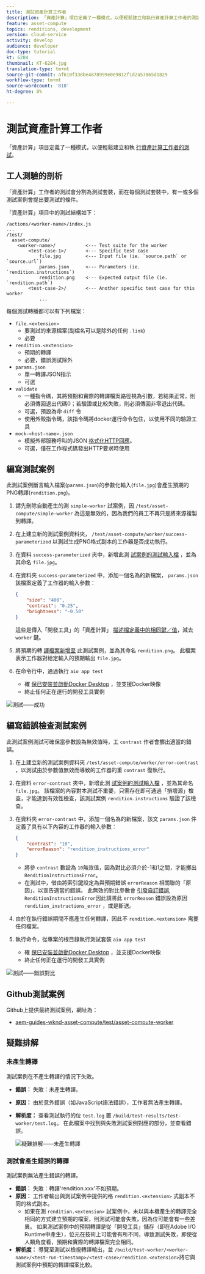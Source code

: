 ```yaml
---
title: 測試資產計算工作者
description: 「資產計算」項目定義了一種模式，以便輕鬆建立和執行資產計算工作者的測試。
feature: asset-compute
topics: renditions, development
version: cloud-service
activity: develop
audience: developer
doc-type: tutorial
kt: 6284
thumbnail: KT-6284.jpg
translation-type: tm+mt
source-git-commit: af610f338be4878999e0e9812f1d2a57065d1829
workflow-type: tm+mt
source-wordcount: '818'
ht-degree: 0%

---
```



# 測試資產計算工作者

「資產計算」項目定義了一種模式，以便輕鬆建立和執 [行資產計算工作者的測試](https://docs.adobe.com/content/help/en/asset-compute/using/extend/test-custom-application.html)。

## 工人測驗的剖析

「資產計算」工作者的測試會分割為測試套裝，而在每個測試套裝中，有一或多個測試案例會提出要測試的條件。

「資產計算」項目中的測試結構如下：

```
/actions/<worker-name>/index.js
...
/test/
  asset-compute/
    <worker-name>/           <--- Test suite for the worker
        <test-case-1>/       <--- Specific test case 
            file.jpg         <--- Input file (ie. `source.path` or `source.url`)
            params.json      <--- Parameters (ie. `rendition.instructions`)
            rendition.png    <--- Expected output file (ie. `rendition.path`)
        <test-case-2>/       <--- Another specific test case for this worker
            ...
```

每個測試轉播都可以有下列檔案：

+ `file.<extension>`
   + 要測試的來源檔案(副檔名可以是除外的任何 `.link`)
   + 必要
+ `rendition.<extension>`
   + 預期的轉譯
   + 必要，錯誤測試除外
+ `params.json`
   + 單一轉譯JSON指示
   + 可選
+ `validate`
   + 一種指令碼，其將預期和實際的轉譯檔案路徑視為引數，若結果正常，則必須傳回退出代碼0；若驗證或比較失敗，則必須傳回非零退出代碼。
   + 可選，預設為命 `diff` 令
   + 使用外殼指令碼，該指令碼將docker運行命令包住，以使用不同的驗證工具
+ `mock-<host-name>.json`
   + 模擬外部服務呼叫的JSON [格式化HTTP回應](https://www.mock-server.com/mock_server/creating_expectations.html)。
   + 可選，僅在工作程式碼發出HTTP要求時使用

## 編寫測試案例

此測試案例斷言輸入檔案(`params.json`)的參數化輸入(`file.jpg`)會產生預期的PNG轉譯(`rendition.png`)。

1. 請先刪除自動產生的測 `simple-worker` 試案例，因 `/test/asset-compute/simple-worker` 為這是無效的，因為我們的員工不再只是將來源複製到轉譯。
1. 在上建立新的測試案例資料夾， `/test/asset-compute/worker/success-parameterized` 以測試生成PNG格式副本的工作器是否成功執行。
1. 在資料 `success-parameterized` 夾中，新增此測 [試案例的測試輸入檔](./assets/test/success-parameterized/file.jpg) ，並為其命名 `file.jpg`。
1. 在資料夾 `success-parameterized` 中，添加一個名為的新檔案， `params.json` 該檔案定義了工作器的輸入參數：

   ```json
   { 
       "size": "400",
       "contrast": "0.25",
       "brightness": "-0.50"
   }
   ```
   這些是傳入「開發工具」的「資產計算」 [描述檔定義中的相同鍵／值](../develop/development-tool.md)，減去 `worker` 鍵。
1. 將預期的轉 [譯檔案新增至](./assets/test/success-parameterized/rendition.png) 此測試案例，並為其命名 `rendition.png`。 此檔案表示工作器對給定輸入的預期輸出 `file.jpg`。
1. 在命令行中，通過執行 `aio app test`
   + 確 [保已安裝並啟動Docker Desktop](../set-up/development-environment.md#docker) ，並支援Docker映像
   + 終止任何正在運行的開發工具實例

![測試——成功 ](./assets/test/success-parameterized/result.png)

## 編寫錯誤檢查測試案例

此測試案例測試可確保當參數設為無效值時，工 `contrast` 作者會擲出適當的錯誤。

1. 在上建立新的測試案例資料夾 `/test/asset-compute/worker/error-contrast` ，以測試由於參數值無效而導致的工作器的重 `contrast` 復執行。
1. 在資料 `error-contrast` 夾中，新增此測 [試案例的測試輸入檔](./assets/test/error-contrast/file.jpg) ，並為其命名 `file.jpg`。 該檔案的內容對本測試不重要，只需存在即可通過「損壞源」檢查，才能達到有效性檢查，該測試案例 `rendition.instructions` 驗證了該檢查。
1. 在資料夾 `error-contrast` 中，添加一個名為的新檔案，該文 `params.json` 件定義了具有以下內容的工作器的輸入參數：

   ```json
   {
       "contrast": "10",
       "errorReason": "rendition_instructions_error"
   }
   ```

   + 將參 `contrast` 數設為 `10`無效值，因為對比必須介於-1和1之間，才能擲出 `RenditionInstructionsError`。
   + 在測試中，借由將索引鍵設定為與預期錯誤 `errorReason` 相關聯的「原因」，以宣告適當的錯誤。 此無效的對比參數會 [引發自訂錯誤](../develop/worker.md#errors), `RenditionInstructionsError`因此請將此 `errorReason` 錯誤設為原因`rendition_instructions_error` ，或是斷送。

1. 由於在執行錯誤期間不應產生任何轉譯，因此不 `rendition.<extension>` 需要任何檔案。
1. 執行命令，從專案的根目錄執行測試套裝 `aio app test`
   + 確 [保已安裝並啟動Docker Desktop](../set-up/development-environment.md#docker) ，並支援Docker映像
   + 終止任何正在運行的開發工具實例

![測試——錯誤對比](./assets/test/error-contrast/result.png)

## Github測試案例

Github上提供最終測試案例，網址為：

+ [aem-guides-wknd-asset-compute/test/asset-compute-worker](https://github.com/adobe/aem-guides-wknd-asset-compute/tree/master/test/asset-compute/worker)

## 疑難排解

### 未產生轉譯

測試案例在不產生轉譯的情況下失敗。

+ __錯誤：__ 失敗：未產生轉譯。
+ __原因：__ 由於意外錯誤（如JavaScript語法錯誤），工作者無法產生轉譯。
+ __解析度：__ 查看測試執行的位 `test.log` 置 `/build/test-results/test-worker/test.log`。 在此檔案中找到與失敗測試案例對應的部分，並查看錯誤。

   ![疑難排解——未產生轉譯](./assets/test/troubleshooting__no-rendition-generated.png)

### 測試會產生錯誤的轉譯

測試案例無法產生錯誤的轉譯。

+ __錯誤：__ 失敗：轉譯&#39;rendition.xxx&#39;不如預期。
+ __原因：__ 工作者輸出與測試案例中提供的格 `rendition.<extension>` 式副本不同的格式副本。
   + 如果在測 `rendition.<extension>` 試案例中，未以與本機產生的轉譯完全相同的方式建立預期的檔案，則測試可能會失敗，因為位可能會有一些差異。 如果測試案例中的預期轉譯是從「開發工具」儲存（即在Adobe I/O Runtime中產生），位元在技術上可能會有所不同，導致測試失敗，即使從人類角度看，預期和實際的轉譯檔案完全相同。
+ __解析度：__ 導覽至測試以檢視轉譯輸出，並 `/build/test-worker/<worker-name>/<test-run-timestamp>/<test-case>/rendition.<extension>`將它與測試案例中預期的轉譯檔案比較。
